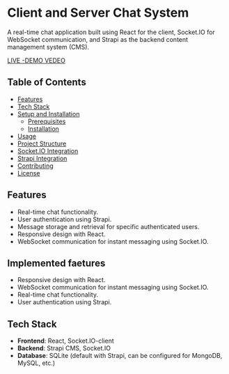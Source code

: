 # Client and Server Chat System

A real-time chat application built using React for the client, Socket.IO for WebSocket communication, and Strapi as the backend content management system (CMS).

[LIVE -DEMO VEDEO](https://drive.google.com/drive/folders/1DHNIKvWcqf1uAemkOx4ol16tWoqbLK5W?usp=drive_link)

## Table of Contents

- [Features](#features)
- [Tech Stack](#tech-stack)
- [Setup and Installation](#setup-and-installation)
  - [Prerequisites](#prerequisites)
  - [Installation](#installation)
- [Usage](#usage)
- [Project Structure](#project-structure)
- [Socket.IO Integration](#socketio-integration)
- [Strapi Integration](#strapi-integration)
- [Contributing](#contributing)
- [License](#license)

## Features

- Real-time chat functionality.
- User authentication using Strapi.
- Message storage and retrieval for specific authenticated users.
- Responsive design with React.
- WebSocket communication for instant messaging using Socket.IO.

## Implemented faetures

- Responsive design with React.
- WebSocket communication for instant messaging using Socket.IO.
- Real-time chat functionality.
- User authentication using Strapi.

## Tech Stack

- **Frontend**: React, Socket.IO-client
- **Backend**: Strapi CMS, Socket.IO
- **Database**: SQLite (default with Strapi, can be configured for MongoDB, MySQL, etc.)


